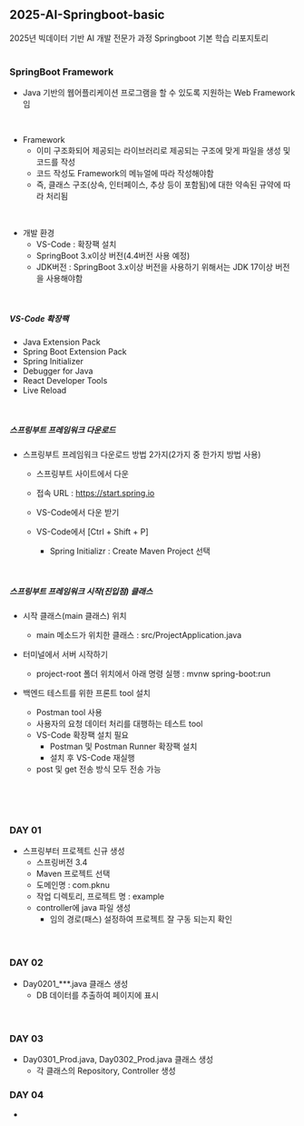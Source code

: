 ## 2025-AI-Springboot-basic
2025년 빅데이터 기반 AI 개발 전문가 과정 Springboot 기본 학습 리포지토리
<br><br>

### SpringBoot Framework
- Java 기반의 웹어플리케이션 프로그램을 할 수 있도록 지원하는 Web Framework임 
<br>

-  Framework
    - 이미 구조화되어 제공되는 라이브러리로 제공되는 구조에 맞게 파일을 생성 및 코드를 작성
    - 코드 작성도 Framework의 메뉴얼에 따라 작성해야함
    - 즉, 클래스 구조(상속, 인터페이스, 추상 등이 포함됨)에 대한 약속된 규약에 따라 처리됨
<br>

- 개발 환경
    * VS-Code : 확장팩 설치
    * SpringBoot 3.x이상 버전(4.4버전 사용 예정)
    * JDK버전 : SpringBoot 3.x이상 버전을 사용하기 위해서는 JDK 17이상 버전을 사용해야함
<br>

##### VS-Code 확장팩
- Java Extension Pack
- Spring Boot Extension Pack
- Spring Initializer
- Debugger for Java
- React Developer Tools
- Live Reload
<br>

##### 스프링부트 프레임워크 다운로드
- 스프링부트 프레임워크 다운로드 방법 2가지(2가지 중 한가지 방법 사용)
    - 스프링부트 사이트에서 다운
    - 접속 URL : https://start.spring.io <br>

    - VS-Code에서 다운 받기
    - VS-Code에서 [Ctrl + Shift + P]
        * Spring Initializr : Create Maven Project 선택
<br>

##### 스프링부트 프레임워크 시작(진입점) 클래스
- 시작 클래스(main 클래스) 위치
    - main 메소드가 위치한 클래스 : src/ProjectApplication.java

- 터미널에서 서버 시작하기
    - project-root 폴더 위치에서 아래 명령 실행 : mvnw spring-boot:run

- 백엔드 테스트를 위한 프론트 tool 설치
    - Postman tool 사용
    - 사용자의 요청 데이터 처리를 대행하는 테스트 tool
    - VS-Code 확장팩 설치 필요
        - Postman 및 Postman Runner 확장팩 설치
        - 설치 후 VS-Code 재실행
    - post 및 get 전송 방식 모두 전송 가능

<br><br><br>


### DAY 01
* 스프링부터 프로젝트 신규 생성
    - 스프링버전 3.4
    - Maven 프로젝트 선택
    - 도메인명 : com.pknu
    - 작업 디렉토리, 프로젝트 명 : example
    - controller에 java 파일 생성
        - 임의 경로(패스) 설정하여 프로젝트 잘 구동 되는지 확인 
<br><br><br>


### DAY 02
- Day0201_***.java 클래스 생성
    - DB 데이터를 추출하여 페이지에 표시
<br><br><br>


### DAY 03
- Day0301_Prod.java, Day0302_Prod.java 클래스 생성
    - 각 클래스의 Repository, Controller 생성

### DAY 04
- 
